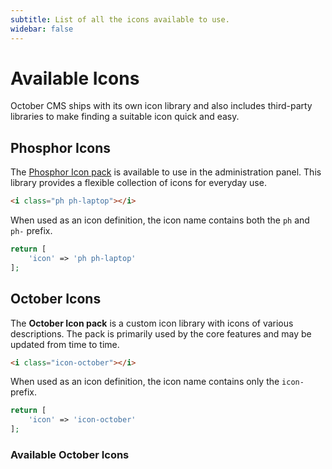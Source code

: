 ```yaml
---
subtitle: List of all the icons available to use.
widebar: false
---
```

# Available Icons

October CMS ships with its own icon library and also includes third-party libraries to make finding a suitable icon quick and easy.

## Phosphor Icons

The [Phosphor Icon pack](https://phosphoricons.com/) is available to use in the administration panel. This library provides a flexible collection of icons for everyday use.

```html
<i class="ph ph-laptop"></i>
```

When used as an icon definition, the icon name contains both the `ph` and `ph-` prefix.

```php
return [
    'icon' => 'ph ph-laptop'
];
```

## October Icons

The **October Icon pack** is a custom icon library with icons of various descriptions. The pack is primarily used by the core features and may be updated from time to time.

```html
<i class="icon-october"></i>
```

When used as an icon definition, the icon name contains only the `icon-` prefix.

```php
return [
    'icon' => 'icon-october'
];
```

### Available October Icons

<AvailableIcons />
